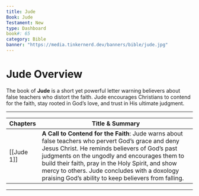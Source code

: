 ```yaml
---
title: Jude
Book: Jude
Testament: New
type: Dashboard
book#: 65
category: Bible
banner: "https://media.tinkernerd.dev/banners/bible/jude.jpg"
---
```


# Jude Overview

The book of **Jude** is a short yet powerful letter warning believers about false teachers who distort the faith. Jude encourages Christians to contend for the faith, stay rooted in God’s love, and trust in His ultimate judgment.

---

| Chapters | Title & Summary |
|----------|-----------------|
| [[Jude 1]] | **A Call to Contend for the Faith**: Jude warns about false teachers who pervert God’s grace and deny Jesus Christ. He reminds believers of God’s past judgments on the ungodly and encourages them to build their faith, pray in the Holy Spirit, and show mercy to others. Jude concludes with a doxology praising God’s ability to keep believers from falling. |

---

